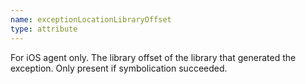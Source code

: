 ```yaml
---
name: exceptionLocationLibraryOffset
type: attribute
---
```


For iOS agent only. The library offset of the library that generated the exception. Only present if symbolication succeeded. 